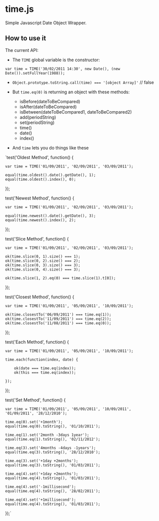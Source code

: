 time.js
========

Simple Javascript Date Object Wrapper. 

How to use it
-------------

The current API:

* The `TIME` global variable is the constructor:
 
`var time = TIME('30/02/2011 14:30', new Date(), (new Date()).setFullYear(1988));`
   
* `Object.prototype.toString.call(time) === '[object Array]'` // false

* But `time.eq(0)` is returning an object with these methods:
    
    - isBefore(dateToBeCompared)
    - isAfter(dateToBeCompared)
    - isBetween(dateToBeCompared1, dateToBeCompared2)
    - add(periodString)
    - set(periodString) 
    - time()
    - date()
    - index()

* And `time` lets you do things like these

`test('Oldest Method', function() { 
    
    var time = TIME('01/09/2011', '02/09/2011', '03/09/2011');
    
    equal(time.oldest().date().getDate(), 1);                 
    equal(time.oldest().index(), 0);   
    
});

test('Newest Method', function() { 
    
    var time = TIME('01/09/2011', '02/09/2011', '03/09/2011');
    
    equal(time.newest().date().getDate(), 3);                 
    equal(time.newest().index(), 2);   
    
});

test('Slice Method', function() { 
    
    var time = TIME('01/09/2011', '02/09/2011', '03/09/2011');
    
    ok(time.slice(0, 1).size() === 1);
    ok(time.slice(0, 2).size() === 2);
    ok(time.slice(0, 3).size() === 3);
    ok(time.slice(0, 4).size() === 3);
    
    ok(time.slice(1, 2).eq(0) === time.slice(1).t[0]); 
    
});

test('Closest Method', function() { 
    
    var time = TIME('01/09/2011', '05/09/2011', '10/09/2011');
    
    ok(time.closestTo('06/09/2011') === time.eq(1));
    ok(time.closestTo('11/09/2011') === time.eq(2));
    ok(time.closestTo('11/08/2011') === time.eq(0));
    
});

test('Each Method', function() { 
    
    var time = TIME('01/09/2011', '05/09/2011', '10/09/2011');
    
    time.each(function(index, date) {
        
        ok(date === time.eq(index));
        ok(this === time.eq(index));
        
    });
    
});

test('Set Method', function() { 
    
    var time = TIME('01/09/2011', '05/09/2011', '10/09/2011', '01/09/2011', '28/12/2010');
    
    time.eq(0).set('+1month');
    equal(time.eq(0).toString(), '01/10/2011');
    
    time.eq(1).set('2month -3days 1year');
    equal(time.eq(1).toString(), '02/11/2012');
    
    time.eq(3).set('4months -4days -1years');
    equal(time.eq(3).toString(), '28/12/2010');
    
    time.eq(3).set('+1day +2months');
    equal(time.eq(3).toString(), '01/03/2011');
    
    time.eq(4).set('+1day +2months');
    equal(time.eq(4).toString(), '01/03/2011');
    
    time.eq(4).set('-1millisecond');
    equal(time.eq(4).toString(), '28/02/2011');
    
    time.eq(4).set('+1millisecond');
    equal(time.eq(4).toString(), '01/03/2011');
    
});`